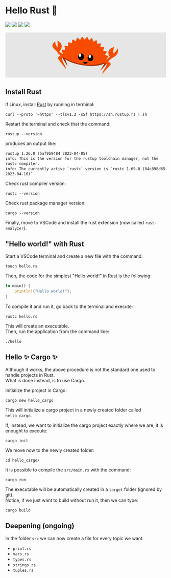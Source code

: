 # Hello Rust 🦀
[![](https://img.shields.io/badge/Linux-Ubuntu%2022.04-blue)]()
[![](https://img.shields.io/badge/rustup-1.26.0-blue)]()
[![](https://img.shields.io/badge/rustc-1.69.0-blue)]()
[![](https://img.shields.io/badge/cargo-1.69.0-blue)]()

<p align="center">
<img src='./media/rustacean-banner.png' width='1000'/>
</p>


## Install Rust
If Linux, install [Rust](https://www.rust-lang.org/tools/install) by running in terminal:
```terminal
curl --proto '=https' --tlsv1.2 -sSf https://sh.rustup.rs | sh
```
Restart the terminal and check that the command:
```terminal
rustup --version
```
produces an output like:
```terminal
rustup 1.26.0 (5af9b9484 2023-04-05)
info: This is the version for the rustup toolchain manager, not the rustc compiler.
info: The currently active `rustc` version is `rustc 1.69.0 (84c898d65 2023-04-16)`
```

Check rust compiler version:
```terminal
rustc --version
```

Check rust package manager version:
```terminal
cargo --version
```

Finally, move to VSCode and install the rust extension (now called `rust-analyzer`).


## "Hello world!" with Rust
Start a VSCode terminal and create a new file with the command:
```terminal
touch hello.rs
```

Then, the code for the simplest "Hello world!" in Rust is the following:
```rust
fn main() {
    println!("Hello world!");
}
```

To compile it and run it, go back to the terminal and execute:
```terminal
rustc hello.rs
```

This will create an executable. <br>
Then, run the application from the command line:
```terminal
./hello
```

## Hello ✨ Cargo ✨
Although it works, the above procedure is not the standard one used to handle projects in Rust.<br>
What is done instead, is to use Cargo.

Initialize the project in Cargo:
```terminal
cargo new hello_cargo
```
This will initialize a cargo project in a newly created folder called `hello_cargo`.

If, instead, we want to initialize the cargo project exactly where we are, it is enought to execute:
```terminal
cargo init
``` 

We move now to the newly created folder:
```terminal
cd hello_cargo/
```

It is possible to compile the `src/main.rs` with the command:
```terminal
cargo run 
```

The executable will be automatically created in a `target` folder (ignored by git).<br>
Notice, if we just want to build without run it, then we can type:
```terminal
cargo build
```

## Deepening (ongoing)
In the folder `src` we can now create a file for every topic we want.

- `print.rs` 
- `vars.rs`
- `types.rs`
- `strings.rs`
- `tuples.rs`